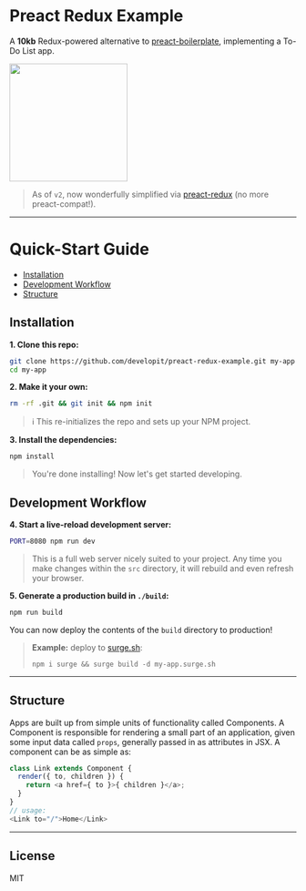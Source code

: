 # Preact Redux Example

A **10kb** Redux-powered alternative to [preact-boilerplate](https://github.com/developit/preact-boilerplate), implementing a To-Do List app.


<img src="https://i.gyazo.com/d655af6fc8768487897b13eb31500aa7.gif" width="207" />


> As of `v2`, now wonderfully simplified via [preact-redux](https://github.com/developit/preact-redux) (no more preact-compat!).


---


# Quick-Start Guide

- [Installation](#installation)
- [Development Workflow](#development-workflow)
- [Structure](#structure)


## Installation

**1. Clone this repo:**

```sh
git clone https://github.com/developit/preact-redux-example.git my-app
cd my-app
```


**2. Make it your own:**

```sh
rm -rf .git && git init && npm init
```

> :information_source: This re-initializes the repo and sets up your NPM project.


**3. Install the dependencies:**

```sh
npm install
```

> You're done installing! Now let's get started developing.



## Development Workflow


**4. Start a live-reload development server:**

```sh
PORT=8080 npm run dev
```

> This is a full web server nicely suited to your project. Any time you make changes within the `src` directory, it will rebuild and even refresh your browser.


**5. Generate a production build in `./build`:**

```sh
npm run build
```

You can now deploy the contents of the `build` directory to production!

> **Example:** deploy to [surge.sh](https://surge.sh):
>
> `npm i surge && surge build -d my-app.surge.sh`


---


## Structure

Apps are built up from simple units of functionality called Components. A Component is responsible for rendering a small part of an application, given some input data called `props`, generally passed in as attributes in JSX. A component can be as simple as:

```js
class Link extends Component {
  render({ to, children }) {
    return <a href={ to }>{ children }</a>;
  }
}
// usage:
<Link to="/">Home</Link>
```


---


## License

MIT


[Preact]: https://github.com/developit/preact
[webpack]: https://webpack.github.io
